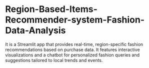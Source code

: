 # Region-Based-Items-Recommender-system-Fashion-Data-Analysis
It is a Streamlit app that provides real-time, region-specific fashion recommendations based on purchase data. It features interactive visualizations and a chatbot for personalized fashion queries and suggestions tailored to local trends and events.
